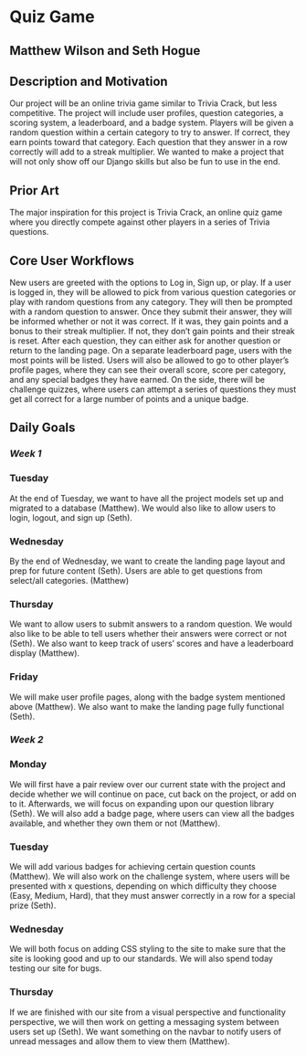 # Quiz Game
## Matthew Wilson and Seth Hogue
## Description and Motivation
Our project will be an online trivia game similar to Trivia Crack, but less competitive. The project will include user profiles, question categories, a scoring system,
a leaderboard, and a badge system. Players will be given a random question within a certain category to try to answer. If correct, they earn points toward that
category. Each question that they answer in a row correctly will add to a streak multiplier. We wanted to make a project that will not only show off our Django skills but also be fun to use in the end. 
## Prior Art
The major inspiration for this project is Trivia Crack, an online quiz game where you directly compete against other players in a series of Trivia questions.
## Core User Workflows
New users are greeted with the options to Log in, Sign up, or play. If a user is logged in, they will be allowed to pick from various question categories or play with random questions from any category. They will then be prompted with a random question to answer. Once they submit their answer, they will be informed whether or not it was correct. If it was, they gain points and a bonus to their streak multiplier. If not, they don’t gain points and their streak is reset. After each question, they can either ask for another question or return to the landing page. On a separate leaderboard page, users with the most points will be listed. Users will also be allowed to go to other player’s profile pages, where they can see their overall score, score per category, and any special badges they have earned. On the side, there will be challenge quizzes, where users can attempt a series of questions they must get all correct for a large number of points and a unique badge.
## Daily Goals
### *Week 1*
### Tuesday
At the end of Tuesday, we want to have all the project models set up and migrated to a database (Matthew). We would also like to allow users to login, logout, and sign up (Seth).
### Wednesday
By the end of Wednesday, we want to create the landing page layout and prep for future content (Seth). Users are able to get questions from select/all categories. (Matthew)
### Thursday
We want to allow users to submit answers to a random question. We would also like to be able to tell users whether their answers were correct or not (Seth). We also want to keep track of users’ scores and have a leaderboard display (Matthew).
### Friday
We will make user profile pages, along with the badge system mentioned above (Matthew). We also want to make the landing page fully functional (Seth).
### *Week 2*
### Monday
We will first have a pair review over our current state with the project and decide whether we will continue on pace, cut back on the project, or add on to it. Afterwards, we will focus on expanding upon our question library (Seth). We will also add a badge page, where users can view all the badges available, and whether they own them or not (Matthew).
### Tuesday
We will add various badges for achieving certain question counts (Matthew). We will also work on the challenge system, where users will be presented with x questions, depending on which difficulty they choose (Easy, Medium, Hard),  that they must answer correctly in a row for a special prize (Seth).
### Wednesday
We will both focus on adding CSS styling to the site to make sure that the site is looking good and up to our standards. We will also spend today testing our site for bugs.

### Thursday
If we are finished with our site from a visual perspective and functionality perspective, we will then work on getting a messaging system between users set up (Seth). We want something on the navbar to notify users of unread messages and allow them to view them (Matthew).
